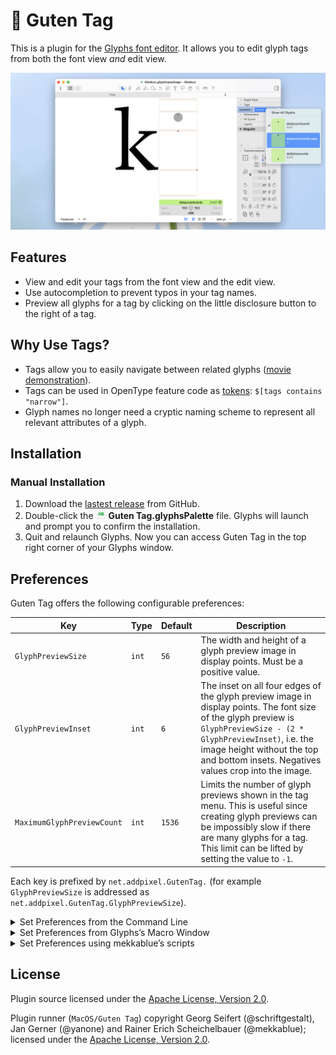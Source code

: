 # 🔖 Guten Tag

This is a plugin for the [Glyphs font editor](https://glyphsapp.com).
It allows you to edit glyph tags from both the font view *and* edit view.

[![](Screenshot.png)](https://xgc.io/b/glyphs/guten-tag/1.mp4)

## Features

- View and edit your tags from the font view and the edit view.
- Use autocompletion to prevent typos in your tag names.
- Preview all glyphs for a tag by clicking on the little disclosure button to the right of a tag.

## Why Use Tags?

- Tags allow you to easily navigate between related glyphs ([movie demonstration](https://xgc.io/b/glyphs/guten-tag/1.mp4)).
- Tags can be used in OpenType feature code as [tokens](https://glyphsapp.com/learn/tokens#g-glyph-class-predicates): `$[tags contains "narrow"]`.
- Glyph names no longer need a cryptic naming scheme to represent all relevant attributes of a glyph.

## Installation

### Manual Installation

1. Download the [lastest release](https://github.com/florianpircher/GutenTag/releases/latest) from GitHub.
2. Double-click the <img src="Icons/Icon-16x16%402x.png" width="16" height="16" alt> **Guten Tag.glyphsPalette** file. Glyphs will launch and prompt you to confirm the installation.
3. Quit and relaunch Glyphs. Now you can access Guten Tag in the top right corner of your Glyphs window.

## Preferences

Guten Tag offers the following configurable preferences:

| Key | Type | Default | Description |
| --- | ---- | ------- | ----------- |
| `GlyphPreviewSize` | `int` | `56` | The width and height of a glyph preview image in display points. Must be a positive value. |
| `GlyphPreviewInset` | `int` | `6` | The inset on all four edges of the glyph preview image in display points. The font size of the glyph preview is `GlyphPreviewSize - (2 * GlyphPreviewInset)`, i.e. the image height without the top and bottom insets. Negatives values crop into the image. |
| `MaximumGlyphPreviewCount` | `int` | `1536` | Limits the number of glyph previews shown in the tag menu. This is useful since creating glyph previews can be impossibly slow if there are many glyphs for a tag. This limit can be lifted by setting the value to `-1`. |

Each key is prefixed by `net.addpixel.GutenTag.` (for example `GlyphPreviewSize` is addressed as `net.addpixel.GutenTag.GlyphPreviewSize`).

<details>
<summary>Set Preferences from the Command Line</summary>

Run the following line with `$KEY`, `$TYPE`, and `$VALUE` substituted.

```
defaults write com.GeorgSeifert.Glyphs3 net.addpixel.GutenTag.$KEY -$TYPE $VALUE
```

For example, to set the `GlyphPreviewSize` to `100`:

```
defaults write com.GeorgSeifert.Glyphs3 net.addpixel.GutenTag.GlyphPreviewSize -int 100
```
</details>

<details>
<summary>Set Preferences from Glyphs’s Macro Window</summary>

Run the following line with `$KEY` and `$VALUE` substituted.

```
Glyphs.defaults['net.addpixel.GutenTag.$KEY'] = $VALUE
```

For example, to set the `GlyphPreviewSize` to `100`:

```
Glyphs.defaults['net.addpixel.GutenTag.GlyphPreviewSize'] = 100
```
</details>

<details>
<summary>Set Preferences using mekkablue’s scripts</summary>

Select *Script* → *mekkablue* → *App* → *Set Hidden App Preferences*. Enter the preference key (prefixed by `net.addpixel.GutenTag.`) and the value and confirm with *Apply*.
</details>

## License

Plugin source licensed under the [Apache License, Version 2.0](http://www.apache.org/licenses/LICENSE-2.0).

Plugin runner (`MacOS/Guten Tag`) copyright Georg Seifert (@schriftgestalt), Jan Gerner (@yanone) and Rainer Erich Scheichelbauer (@mekkablue); licensed under the [Apache License, Version 2.0](http://www.apache.org/licenses/LICENSE-2.0).
